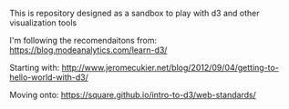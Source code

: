This is repository designed as a sandbox to play with d3 and other visualization tools

I'm following the recomendaitons from:
https://blog.modeanalytics.com/learn-d3/

Starting with:
http://www.jeromecukier.net/blog/2012/09/04/getting-to-hello-world-with-d3/

Moving onto:
https://square.github.io/intro-to-d3/web-standards/
